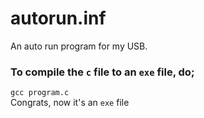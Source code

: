 # autorun.inf
An auto run program for my USB.

### To compile the `c` file to an `exe` file, do;
 `gcc program.c`<br>
Congrats, now it's an `exe` file